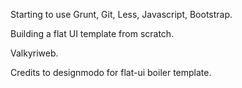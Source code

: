 Starting to use Grunt, Git, Less, Javascript, Bootstrap.

Building a flat UI template from scratch.

Valkyriweb.

Credits to designmodo for flat-ui boiler template.
